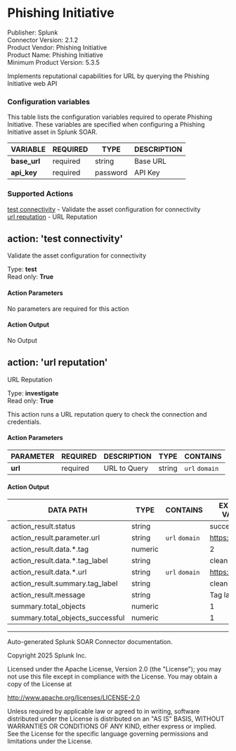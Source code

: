 # Phishing Initiative

Publisher: Splunk \
Connector Version: 2.1.2 \
Product Vendor: Phishing Initiative \
Product Name: Phishing Initiative \
Minimum Product Version: 5.3.5

Implements reputational capabilities for URL by querying the Phishing Initiative web API

### Configuration variables

This table lists the configuration variables required to operate Phishing Initiative. These variables are specified when configuring a Phishing Initiative asset in Splunk SOAR.

VARIABLE | REQUIRED | TYPE | DESCRIPTION
-------- | -------- | ---- | -----------
**base_url** | required | string | Base URL |
**api_key** | required | password | API Key |

### Supported Actions

[test connectivity](#action-test-connectivity) - Validate the asset configuration for connectivity \
[url reputation](#action-url-reputation) - URL Reputation

## action: 'test connectivity'

Validate the asset configuration for connectivity

Type: **test** \
Read only: **True**

#### Action Parameters

No parameters are required for this action

#### Action Output

No Output

## action: 'url reputation'

URL Reputation

Type: **investigate** \
Read only: **True**

This action runs a URL reputation query to check the connection and credentials.

#### Action Parameters

PARAMETER | REQUIRED | DESCRIPTION | TYPE | CONTAINS
--------- | -------- | ----------- | ---- | --------
**url** | required | URL to Query | string | `url` `domain` |

#### Action Output

DATA PATH | TYPE | CONTAINS | EXAMPLE VALUES
--------- | ---- | -------- | --------------
action_result.status | string | | success failed |
action_result.parameter.url | string | `url` `domain` | https://test.com |
action_result.data.\*.tag | numeric | | 2 |
action_result.data.\*.tag_label | string | | clean |
action_result.data.\*.url | string | `url` `domain` | https://test.com |
action_result.summary.tag_label | string | | clean |
action_result.message | string | | Tag label: clean |
summary.total_objects | numeric | | 1 |
summary.total_objects_successful | numeric | | 1 |

______________________________________________________________________

Auto-generated Splunk SOAR Connector documentation.

Copyright 2025 Splunk Inc.

Licensed under the Apache License, Version 2.0 (the "License");
you may not use this file except in compliance with the License.
You may obtain a copy of the License at

http://www.apache.org/licenses/LICENSE-2.0

Unless required by applicable law or agreed to in writing,
software distributed under the License is distributed on an "AS IS" BASIS,
WITHOUT WARRANTIES OR CONDITIONS OF ANY KIND, either express or implied.
See the License for the specific language governing permissions and limitations under the License.
